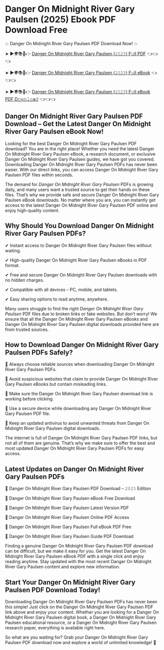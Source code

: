 # Danger On Midnight River Gary Paulsen (2025) Ebook PDF Download Free

💥 Danger On Midnight River Gary Paulsen PDF Download Now! 💥

➤ ►🌍📚📱👉 [Danger On Midnight River Gary Paulsen (𝟸𝟶𝟸𝟻) F𝚞ll PDF](https://getpdf.xyz/danger-on-midnight-river-gary-paulsen) 👈👈👈


➤ ►🌍📚📱👉 [Danger On Midnight River Gary Paulsen (𝟸𝟶𝟸𝟻) F𝚞ll eBook](https://getpdf.xyz/danger-on-midnight-river-gary-paulsen) 👈👈👈


➤ ►🌍📚📱👉 [Danger On Midnight River Gary Paulsen (𝟸𝟶𝟸𝟻) F𝚞ll eBook PDF D𝚘𝚠𝚗𝚕𝚘a𝚍](https://getpdf.xyz/danger-on-midnight-river-gary-paulsen) 👈👈👈


## Danger On Midnight River Gary Paulsen PDF Download – Get the Latest Danger On Midnight River Gary Paulsen eBook Now!

Looking for the best Danger On Midnight River Gary Paulsen PDF download? You are in the right place! Whether you need the latest Danger On Midnight River Gary Paulsen eBook, a research document, or exclusive Danger On Midnight River Gary Paulsen guides, we have got you covered. Downloading Danger On Midnight River Gary Paulsen PDFs has never been easier. With our direct links, you can access Danger On Midnight River Gary Paulsen PDF files within seconds.

The demand for *Danger On Midnight River Gary Paulsen* PDFs is growing daily, and many users want a trusted source to get their hands on these files. That’s why we provide safe and secure Danger On Midnight River Gary Paulsen eBook downloads. No matter where you are, you can instantly get access to the latest Danger On Midnight River Gary Paulsen PDF online and enjoy high-quality content.

## Why Should You Download Danger On Midnight River Gary Paulsen PDFs?

✔ Instant access to Danger On Midnight River Gary Paulsen files without waiting.

✔ High-quality Danger On Midnight River Gary Paulsen eBooks in PDF format.

✔ Free and secure Danger On Midnight River Gary Paulsen downloads with no hidden charges.

✔ Compatible with all devices – PC, mobile, and tablets.

✔ Easy sharing options to read anytime, anywhere.

Many users struggle to find the right *Danger On Midnight River Gary Paulsen* PDF files due to broken links or fake websites. But don’t worry! We ensure that all the Danger On Midnight River Gary Paulsen eBooks and Danger On Midnight River Gary Paulsen digital downloads provided here are from trusted sources.

## How to Download Danger On Midnight River Gary Paulsen PDFs Safely?

📌 Always choose reliable sources when downloading Danger On Midnight River Gary Paulsen PDFs.

📌 Avoid suspicious websites that claim to provide Danger On Midnight River Gary Paulsen eBooks but contain misleading links.

📌 Make sure the Danger On Midnight River Gary Paulsen download link is working before clicking.

📌 Use a secure device while downloading any Danger On Midnight River Gary Paulsen PDF file.

📌 Keep an updated antivirus to avoid unwanted threats from Danger On Midnight River Gary Paulsen digital downloads.

The internet is full of Danger On Midnight River Gary Paulsen PDF links, but not all of them are genuine. That’s why we make sure to offer the best and most updated Danger On Midnight River Gary Paulsen PDFs for easy access.

## Latest Updates on Danger On Midnight River Gary Paulsen PDFs

🔹 Danger On Midnight River Gary Paulsen PDF Download – 𝟸𝟶𝟸𝟻 Edition

🔹 Danger On Midnight River Gary Paulsen eBook Free Download

🔹 Danger On Midnight River Gary Paulsen Latest Version PDF

🔹 Danger On Midnight River Gary Paulsen Online PDF Access

🔹 Danger On Midnight River Gary Paulsen Full eBook PDF Free

🔹 Danger On Midnight River Gary Paulsen Guide PDF Download

Finding a genuine Danger On Midnight River Gary Paulsen PDF download can be difficult, but we make it easy for you. Get the latest Danger On Midnight River Gary Paulsen eBook PDF with a single click and enjoy reading anytime. Stay updated with the most recent Danger On Midnight River Gary Paulsen content and explore new information.

## Start Your Danger On Midnight River Gary Paulsen PDF Download Today!

Downloading Danger On Midnight River Gary Paulsen PDFs has never been this simple! Just click on the Danger On Midnight River Gary Paulsen PDF link above and enjoy your content. Whether you are looking for a Danger On Midnight River Gary Paulsen digital book, a Danger On Midnight River Gary Paulsen educational resource, or a Danger On Midnight River Gary Paulsen research paper, everything is available right here.

So what are you waiting for? Grab your Danger On Midnight River Gary Paulsen PDF download now and explore a world of unlimited knowledge! 🚀